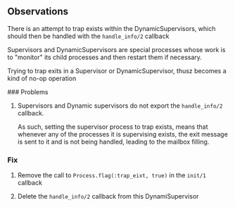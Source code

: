 ## Observations

There is an attempt to trap exists within the DynamicSupervisors, which should then be handled with the `handle_info/2` callback

Supervisors and DynamicSupervisors are special processes whose work is to "monitor" its child processes and then restart them if necessary.

Trying to trap exits in a Supervisor or DynamicSupervisor, thusz becomes a kind of no-op operation

### Problems

1. Supervisors and Dynamic supervisors do not export the `handle_info/2` callback.

   As such, setting the supervisor process to trap exists, means that whenever any of the processes it is supervising exists, the exit message is sent to it and is not being handled, leading to the mailbox filling.

### Fix

1. Remove the call to `Process.flag(:trap_eixt, true)` in the `init/1` callback

2. Delete the `handle_info/2` callback from this DynamiSupervisor
